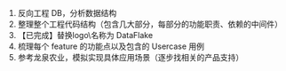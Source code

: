 1. 反向工程 DB，分析数据结构
2. 整理整个工程代码结构（包含几大部分，每部分的功能职责、依赖的中间件）
3. 【已完成】替换logo\名称为 DataFlake
4. 梳理每个 feature 的功能点以及包含的 Usercase 用例
5. 参考龙泉农业，模拟实现具体应用场景（逐步找相关的产品支持）
